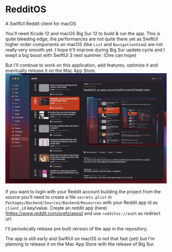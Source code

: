 # RedditOS
A SwiftUI Reddit client for macOS

You'll need Xcode 12 and macOS Big Sur 12 to build & run the app. 
This is quite bleeding edge, the performances are not quite there yet as SwiftUI higher order components on macOS (like `List` and `NavigationView`) are not really very smooth yet. I hope it'll improve during Big Sur update cycle and I exept a big boost with SwiftUI 3 next summer. (One can hope)

But I'll continue to work on this application, add features, optimize it and eventually release it on the Mac App Store.
![Image](Images/image1.png?)

If you want to login with your Reddit account building the project from the source you'll need to create a file `secrets.plist` in `Packages/Backend/Sources/Backend/Resources` with your Reddit app id as `client_id` key/value. Create an reddit app (here)[https://www.reddit.com/prefs/apps] and use `redditos://auth` as redirect url.

I'll periodically release pre built version of the app in the repository. 

The app is still early and SwiftUI on macOS is not that fast (yet) but I'm planning to release it on the Mac App Store with the release of Big Sur. 
